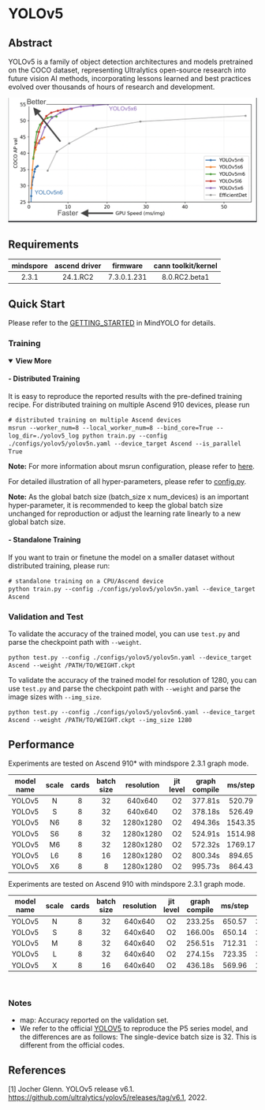 # YOLOv5

## Abstract
YOLOv5 is a family of object detection architectures and models pretrained on the COCO dataset, representing Ultralytics open-source research into future vision AI methods, incorporating lessons learned and best practices evolved over thousands of hours of research and development.
<div align=center>
<img src="https://raw.githubusercontent.com/zhanghuiyao/pics/main/mindyolo20230407113509.png"/>
</div>

## Requirements

| mindspore | ascend driver | firmware     | cann toolkit/kernel |
| :-------: | :-----------: | :----------: |:-------------------:|
| 2.3.1     | 24.1.RC2      | 7.3.0.1.231  |   8.0.RC2.beta1     |

## Quick Start

Please refer to the [GETTING_STARTED](https://github.com/mindspore-lab/mindyolo/blob/master/GETTING_STARTED.md) in MindYOLO for details.

### Training

<details open>
<summary><b>View More</b></summary>

#### - Distributed Training

It is easy to reproduce the reported results with the pre-defined training recipe. For distributed training on multiple Ascend 910 devices, please run
```shell
# distributed training on multiple Ascend devices
msrun --worker_num=8 --local_worker_num=8 --bind_core=True --log_dir=./yolov5_log python train.py --config ./configs/yolov5/yolov5n.yaml --device_target Ascend --is_parallel True
```

**Note:** For more information about msrun configuration, please refer to [here](https://www.mindspore.cn/tutorials/experts/zh-CN/r2.3.1/parallel/msrun_launcher.html).

For detailed illustration of all hyper-parameters, please refer to [config.py](https://github.com/mindspore-lab/mindyolo/blob/master/mindyolo/utils/config.py).

**Note:**  As the global batch size  (batch_size x num_devices) is an important hyper-parameter, it is recommended to keep the global batch size unchanged for reproduction or adjust the learning rate linearly to a new global batch size.

#### - Standalone Training

If you want to train or finetune the model on a smaller dataset without distributed training, please run:

```shell
# standalone training on a CPU/Ascend device
python train.py --config ./configs/yolov5/yolov5n.yaml --device_target Ascend
```

</details>

### Validation and Test

To validate the accuracy of the trained model, you can use `test.py` and parse the checkpoint path with `--weight`.

```
python test.py --config ./configs/yolov5/yolov5n.yaml --device_target Ascend --weight /PATH/TO/WEIGHT.ckpt
```

To validate the accuracy of the trained model for resolution of 1280, you can use `test.py` and parse the checkpoint path with `--weight` and parse the image sizes with `--img_size`.
```
python test.py --config ./configs/yolov5/yolov5n6.yaml --device_target Ascend --weight /PATH/TO/WEIGHT.ckpt --img_size 1280
```

## Performance

Experiments are tested on Ascend 910* with mindspore 2.3.1 graph mode.

| model name   |  scale  | cards  | batch size | resolution |  jit level  | graph compile | ms/step  | img/s  |  map  |           recipe           |                                                      weight                                                       |
|  :--------:  |  :---:  |  :---: |   :---:    |   :---:    |    :---:    |     :---:     |   :---:  | :---:  |:-----:|           :---:            |:-----------------------------------------------------------------------------------------------------------------:|
|   YOLOv5     |    N    |    8   |    32      |  640x640   |     O2      |    377.81s    | 520.79  | 491.56  | 27.4% |   [yaml](./yolov5n.yaml)   | [weights](https://download-mindspore.osinfra.cn/toolkits/mindyolo/yolov5/yolov5n_300e_mAP273-bedf9a93-910v2.ckpt) |
|   YOLOv5     |    S    |    8   |    32      |  640x640   |     O2      |    378.18s    | 526.49  | 486.30  | 37.6% |   [yaml](./yolov5s.yaml)   | [weights](https://download-mindspore.osinfra.cn/toolkits/mindyolo/yolov5/yolov5s_300e_mAP376-df4a45b6-910v2.ckpt) |
|   YOLOv5     |    N6    |   8   |    32      |  1280x1280 |     O2      |    494.36s    | 1543.35 | 165.87  | 35.7% |   [yaml](./yolov5n6.yaml)   | [weights](https://download-mindspore.osinfra.cn/toolkits/mindyolo/yolov5/yolov5n6_300e_mAP357-49d91077.ckpt) |
|   YOLOv5     |    S6    |   8   |    32      |  1280x1280 |     O2      |    524.91s    | 1514.98 | 168.98  | 44.4% |   [yaml](./yolov5s6.yaml)   | [weights](https://download-mindspore.osinfra.cn/toolkits/mindyolo/yolov5/yolov5s6_300e_mAP444-aeaffe77.ckpt) |
|   YOLOv5     |    M6    |   8   |    32      |  1280x1280 |     O2      |    572.32s    | 1769.17 | 144.70  | 51.1% |   [yaml](./yolov5m6.yaml)   | [weights](https://download-mindspore.osinfra.cn/toolkits/mindyolo/yolov5/yolov5m6_300e_mAP511-025d9536.ckpt) |
|   YOLOv5     |    L6    |   8   |    16      |  1280x1280 |     O2      |    800.34s    | 894.65  | 143.07  | 53.6% |   [yaml](./yolov5l6.yaml)   | [weights](https://download-mindspore.osinfra.cn/toolkits/mindyolo/yolov5/yolov5l6_300e_mAP536-617a1cc1.ckpt) |
|   YOLOv5     |    X6    |   8   |    8       |  1280x1280 |     O2      |    995.73s    | 864.43  | 74.04   | 54.5% |   [yaml](./yolov5x6.yaml)   | [weights](https://download-mindspore.osinfra.cn/toolkits/mindyolo/yolov5/yolov5x6_300e_mAP545-81ebdca9.ckpt) |


Experiments are tested on Ascend 910 with mindspore 2.3.1 graph mode.

|  model name  |  scale  | cards  | batch size | resolution |  jit level  | graph compile | ms/step | img/s  |  map  |           recipe           |                                               weight                                                |
|  :--------:  |  :---:  |  :---: |    :---:   |   :---:    |    :---:    |     :---:     |  :---:  | :---:  |:-----:|           :---:            |:---------------------------------------------------------------------------------------------------:|
|   YOLOv5     |    N    |    8   |    32      |  640x640   |     O2      |    233.25s    | 650.57  | 393.50 | 27.3% |   [yaml](./yolov5n.yaml)   | [weights](https://download.mindspore.cn/toolkits/mindyolo/yolov5/yolov5n_300e_mAP273-9b16bd7b.ckpt) |
|   YOLOv5     |    S    |    8   |    32      |  640x640   |     O2      |    166.00s    | 650.14  | 393.76 | 37.6% |   [yaml](./yolov5s.yaml)   | [weights](https://download.mindspore.cn/toolkits/mindyolo/yolov5/yolov5s_300e_mAP376-860bcf3b.ckpt) |
|   YOLOv5     |    M    |    8   |    32      |  640x640   |     O2      |    256.51s    | 712.31  | 359.39 | 44.9% |   [yaml](./yolov5m.yaml)   | [weights](https://download.mindspore.cn/toolkits/mindyolo/yolov5/yolov5m_300e_mAP449-e7bbf695.ckpt) |
|   YOLOv5     |    L    |    8   |    32      |  640x640   |     O2      |    274.15s    | 723.35  | 353.91 | 48.5% |   [yaml](./yolov5l.yaml)   | [weights](https://download.mindspore.cn/toolkits/mindyolo/yolov5/yolov5l_300e_mAP485-a28bce73.ckpt) |
|   YOLOv5     |    X    |    8   |    16      |  640x640   |     O2      |    436.18s    | 569.96  | 224.58 | 50.5% |   [yaml](./yolov5x.yaml)   | [weights](https://download.mindspore.cn/toolkits/mindyolo/yolov5/yolov5x_300e_mAP505-97d36ddc.ckpt) |


<br>

### Notes

- map: Accuracy reported on the validation set.
- We refer to the official [YOLOV5](https://github.com/ultralytics/yolov5) to reproduce the P5 series model, and the differences are as follows:
  The single-device batch size is 32. This is different from the official codes.


## References

<!--- Guideline: Citation format should follow GB/T 7714. -->
[1] Jocher Glenn. YOLOv5 release v6.1. https://github.com/ultralytics/yolov5/releases/tag/v6.1, 2022.
